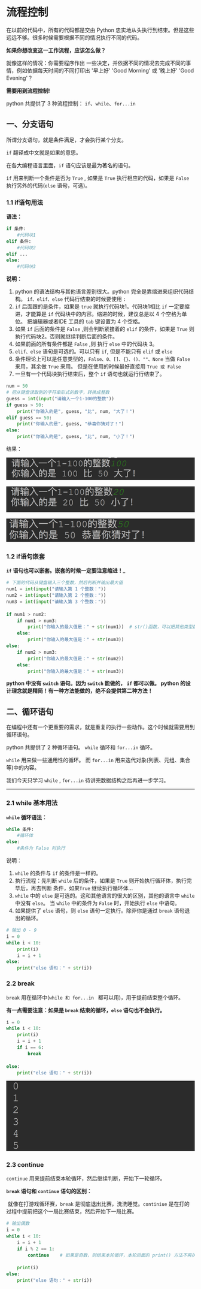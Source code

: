 # 流程控制

在以前的代码中，所有的代码都是交由 Python 忠实地从头执行到结束。但是这些远远不够。很多时候需要根据不同的情况执行不同的代码。

**如果你想改变这一工作流程，应该怎么做？**

就像这样的情况：你需要程序作出 一些决定，并依据不同的情况去完成不同的事情，例如依据每天时间的不同打印出 '早上好' 'Good Morning' 或 '晚上好' 'Good Evening'？

**需要用到流程控制!**

python 共提供了 3 种流程控制： `if`、`while`、`for...in`



## 一、分支语句

所谓分支语句，就是条件满足，才会执行某个分支。

`if` 翻译成中文就是如果的意思。

在各大编程语言里面，`if` 语句应该是最为著名的语句。

`if` 用来判断一个条件是否为 `True` , 如果是 `True` 执行相应的代码，如果是 `False` 执行另外的代码(`else` 语句，可选)。

### 1.1 if语句用法

**语法：**

```python
if 条件:
    #代码块1
elif 条件:
    #代码块2
elif ...
else:
    #代码块3
```

**说明：**

1. python 的语法结构与其他语言差别很大。python 完全是靠缩进来组织代码结构。 `if、elif、else` 代码行结束的时候要使用 `:`
2. `if` 后面跟的是条件，如果是 `true` 就执行代码块1。代码块1相比 `if` 一定要缩进，才能算是 `if` 代码块中的内容。缩进的时候，建议总是以 4 个空格为单位。 把编辑器或者IDE 工具的 `tab` 键设置为 4 个空格。
3. 如果 `if` 后面的条件是 `False` ,则会判断紧接着的 `elif` 的条件，如果是 `True` 则执行代码块2。否则就继续判断后面的条件。
4. 如果前面的所有条件都是 `False` ,则 执行 `else` 中的代码块 3。
5. `elif、else` 语句是可选的。可以只有 `if`, 但是不能只有 `elif` 或 `else`
6. 条件理论上可以是任意类型的，`False、0、[]、{}、()、""、None` 当做 `False` 来用，其余做 `True` 来用。 但是在使用的时候最好直接用 `True 或 False`
7. 一旦有一个代码块执行结束后，整个 `if` 语句也就运行行结束了。

```python
num = 50
# 把从键盘读取到的字符串形式的数字，转换成整数
guess = int(input("请输入一个1-100的整数"))
if guess > 50:
    print("你输入的是", guess, "比", num, "大了！")
elif guess == 50:
    print("你输入的是", guess, "恭喜你猜对了！")
else:
    print("你输入的是", guess, "比", num, "小了！")
```

结果：

 ![](images\003-2-1.png)

 ![](images\003-2-2.png)

 ![](images\003-2-3.png)



### 1.2 if语句嵌套


**`if` 语句也可以嵌套。嵌套的时候一定要注意缩进！**_

```python
# 下面的代码从键盘输入三个整数，然后判断并输出最大值
num1 = int(input("请输入第 1 个整数："))
num2 = int(input("请输入第 2 个整数："))
num3 = int(input("请输入第 3 个整数："))

if num1 > num2:
    if num1 > num3:
        print("你输入的最大值是：" + str(num1))	# str()函数，可以把其他类型数据转换成字符串
    else:
        print("你输入的最大值是：" + str(num3))
else:
    if num2 > num3:
        print("你输入的最大值是：" + str(num2))
    else:
        print("你输入的最大值是：" + str(num3))
```

**python 中没有 `switch` 语句。因为 `switch` 能做的， `if` 都可以做。 python 的设计理念就是精简！有一种方法能做的，绝不会提供第二种方法！**



## 二、循环语句

在编程中还有一个更重要的需求，就是重复的执行一些动作。这个时候就需要用到循环语句。

python 共提供了 2 种循环语句。 `while` 循环和 `for...in` 循环。

`while` 用来做一些通用性的循环。 而 `for...in` 用来迭代对象(列表、元组、集合等)中的内容。

我们今天只学习 `while` , `for...in` 待讲完数据结构之后再进一步学习。

------

### 2.1 while 基本用法

**`while` 循环语法：**

```python
while 条件:
	#循环体
else:
    #条件为 False 时执行
```

说明：

1. `while`  的条件与 `if` 的条件是一样的。
2. 执行流程：先判断 `while` 后的条件，如果是 `True` 则开始执行循环体，执行完毕后，再去判断 条件，如果`True` 继续执行循环体...
3. `while` 中的 `else` 是可选的。这和其他语言的很大的区别，其他的语言中 `while` 中没有 `else`。  当 `while` 中的条件为 `False` 时，开始执行 `else` 中语句。
4. 如果提供了 `else` 语句，则 `else` 语句一定执行。除非你是通过 `break` 语句退出的循环。

```python
# 输出 0 - 9
i = 0
while i < 10:
    print(i)
    i = i + 1
else:
    print("else 语句：" + str(i))
```

### 2.2 break

`break` 用在循环中(`while 和 for...in ` 都可以用)，用于提前结束整个循环。

**有一点需要注意：如果是 `break` 结束的循环，`else` 语句也不会执行。**

```python
i = 0
while i < 10:
    print(i)
    i = i + 1
    if i == 6:
        break

else:
    print("else 语句：" + str(i))
```

 ![](images\003-2-4.png)

### 2.3 continue

`continue` 用来提前结束本轮循环，然后继续判断，开始下一轮循环。

**`break` 语句和 `continue` 语句的区别：**

​	就像在打游戏循环赛，`break` 是彻底退出比赛，洗洗睡觉。`continiue` 是在打的过程中提前把这个一局比赛结束，然后开始下一局比赛。

```python
# 输出偶数
i = 0
while i < 10:
    i = i + 1
    if i % 2 == 1:
        continue	# 如果是奇数，则结束本轮循环，本轮后面的 print() 方法不再执行。

    print(i)
else:
    print("else 语句：" + str(i))
```




